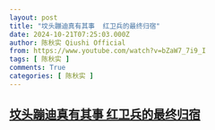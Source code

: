 ```yaml
---
layout: post
title: "坟头蹦迪真有其事  红卫兵的最终归宿"
date: 2024-10-21T07:25:03.000Z
author: 陈秋实 Qiushi Official
from: https://www.youtube.com/watch?v=bZaW7_7i9_I
tags: [ 陈秋实 ]
comments: True
categories: [ 陈秋实 ]
---
```

<!--1729495503000-->
[坟头蹦迪真有其事  红卫兵的最终归宿](https://www.youtube.com/watch?v=bZaW7_7i9_I)
------

<div>

</div>
